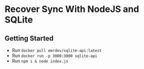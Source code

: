 # Recover Sync With NodeJS and SQLite

## Getting Started

- Run ``docker pull emrdev/sqlite-api:latest``
- Run ``docker run -p 3000:3000 sqlite-api``
- Run ``npm i & node index.js``
